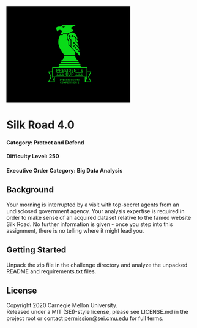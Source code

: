 <img src="../../pc1-logo.png" height="250px">

# Silk Road 4.0

#### Category: Protect and Defend
#### Difficulty Level: 250
#### Executive Order Category: Big Data Analysis

## Background

Your morning is interrupted by a visit with top-secret agents from an undisclosed government agency. Your analysis
expertise is required in order to make sense of an acquired dataset relative to the famed website Silk Road. No further
information is given - once you step into this assignment, there is no telling where it might lead you.

## Getting Started

Unpack the zip file in the challenge directory and analyze the unpacked README and requirements.txt files.

## License
Copyright 2020 Carnegie Mellon University.  
Released under a MIT (SEI)-style license, please see LICENSE.md in the project root or contact permission@sei.cmu.edu for full terms.

